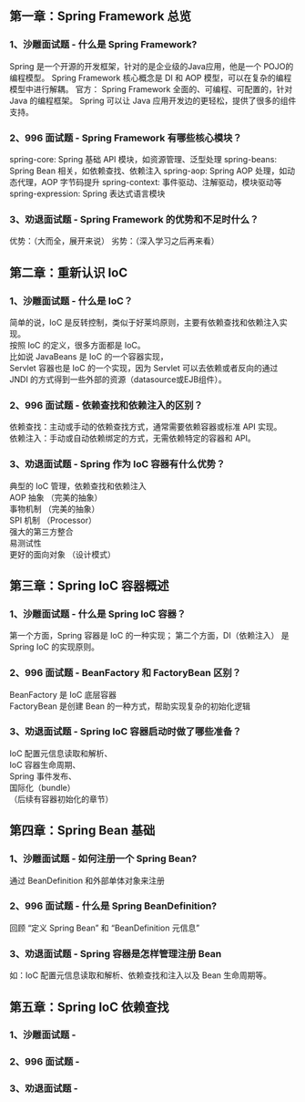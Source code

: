 ## 第一章：Spring Framework 总览
### 1、沙雕面试题 - 什么是 Spring Framework?
Spring 是一个开源的开发框架，针对的是企业级的Java应用，他是一个 POJO的编程模型。
Spring Framework 核心概念是 DI 和 AOP 模型，可以在复杂的编程模型中进行解耦。
官方：
Spring Framework 全面的、可编程、可配置的，针对 Java 的编程框架。
Spring 可以让 Java 应用开发边的更轻松，提供了很多的组件支持。

### 2、996 面试题 - Spring Framework 有哪些核心模块？
spring-core: Spring 基础 API 模块，如资源管理、泛型处理
spring-beans: Spring Bean 相关，如依赖查找、依赖注入
spring-aop: Spring AOP 处理，如动态代理，AOP 字节码提升
spring-context: 事件驱动、注解驱动，模块驱动等
spring-expression: Spring 表达式语言模块

### 3、劝退面试题 - Spring Framework 的优势和不足时什么？
优势：（大而全，展开来说）
劣势：（深入学习之后再来看）

## 第二章：重新认识 IoC
### 1、沙雕面试题 - 什么是 IoC？
简单的说，IoC 是反转控制，类似于好莱坞原则，主要有依赖查找和依赖注入实现。  
按照 IoC 的定义，很多方面都是 IoC。  
比如说 JavaBeans 是 IoC 的一个容器实现，  
Servlet 容器也是 IoC 的一个实现，因为 Servlet 可以去依赖或者反向的通过 JNDI 的方式得到一些外部的资源（datasource或EJB组件）。

### 2、996 面试题 - 依赖查找和依赖注入的区别？
依赖查找：主动或手动的依赖查找方式，通常需要依赖容器或标准 API 实现。  
依赖注入：手动或自动依赖绑定的方式，无需依赖特定的容器和 API。

### 3、劝退面试题 - Spring 作为 IoC 容器有什么优势？
典型的 IoC 管理，依赖查找和依赖注入  
AOP 抽象  （完美的抽象）  
事物机制  （完美的抽象）  
SPI 机制 （Processor）  
强大的第三方整合  
易测试性  
更好的面向对象  （设计模式）

## 第三章：Spring IoC 容器概述
### 1、沙雕面试题 - 什么是 Spring IoC 容器？
第一个方面，Spring 容器是 IoC 的一种实现；
第二个方面，DI（依赖注入） 是 Spring IoC 的实现原则。

### 2、996 面试题 - BeanFactory 和 FactoryBean 区别？
BeanFactory 是 IoC 底层容器  
FactoryBean 是创建 Bean 的一种方式，帮助实现复杂的初始化逻辑

### 3、劝退面试题 - Spring IoC 容器启动时做了哪些准备？
IoC 配置元信息读取和解析、  
IoC 容器生命周期、  
Spring 事件发布、  
国际化（bundle）  
（后续有容器初始化的章节）


## 第四章：Spring Bean 基础
### 1、沙雕面试题 - 如何注册一个 Spring Bean?
通过 BeanDefinition 和外部单体对象来注册

### 2、996 面试题 - 什么是 Spring BeanDefinition?
回顾 “定义 Spring Bean” 和 “BeanDefinition 元信息”

### 3、劝退面试题 - Spring 容器是怎样管理注册 Bean
如：IoC 配置元信息读取和解析、依赖查找和注入以及 Bean 生命周期等。


## 第五章：Spring IoC 依赖查找
### 1、沙雕面试题 - 

### 2、996 面试题 - 

### 3、劝退面试题 - 